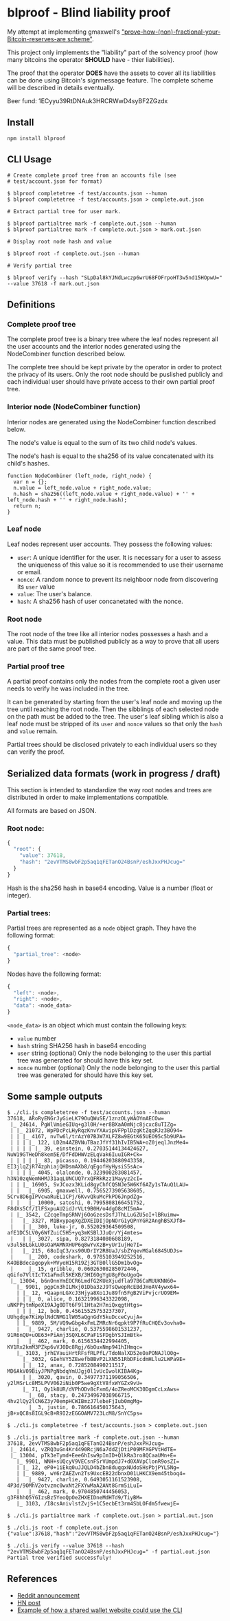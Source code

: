 # blproof - Blind liability proof

My attempt at implementing gmaxwell's
["prove-how-(non)-fractional-your-Bitcoin-reserves-are
scheme"](https://iwilcox.me.uk/v/nofrac). 

This project only implements
the "liability" part of the solvency proof (how many bitcoins the
operator **SHOULD** have - thier liabilities). 

The proof that the operator **DOES** have the assets to cover all its liabilities 
can be done using Bitcoin's signmessage feature. The complete scheme
will be described in details eventually.
 
Beer fund: 1ECyyu39RtDNAuk3HRCRWwD4syBF2ZGzdx

## Install

```
npm install blproof
```

## CLI Usage

```
# Create complete proof tree from an accounts file (see
# test/account.json for format)

$ blproof completetree -f test/accounts.json --human
$ blproof completetree -f test/accounts.json > complete.out.json

# Extract partial tree for user mark.

$ blproof partialtree mark -f complete.out.json --human
$ blproof partialtree mark -f complete.out.json > mark.out.json

# Display root node hash and value

$ blproof root -f complete.out.json --human

# Verify partial tree

$ blproof verify --hash "SLpDal8kYJNdLwczp6wrU68FOFrpoHT3w5nd15HOpwU=" --value 37618 -f mark.out.json
```

## Definitions

### Complete proof tree
  
The complete proof tree is a binary tree where the leaf nodes
represent all the user accounts and the interior nodes generated using the
NodeCombiner function described below.

The complete tree should be kept private by the operator in order to
protect the privacy of its users. Only the root node should be puslished
publicly and each individual user should have private access to their
own partial proof tree.

### Interior node (NodeCombiner function)

Interior nodes are generated using the NodeCombiner function described
below.

The node's value is equal to the sum of its two child node's values.

The node's hash is equal to the sha256 of its value concatenated with
its child's hashes.

```
function NodeCombiner (left_node, right_node) {
  var n = {};
  n.value = left_node.value + right_node.value;
  n.hash = sha256((left_node.value + right_node.value) + '' + left_node.hash + '' + right_node.hash);
  return n;
}
```

### Leaf node

Leaf nodes represent user accounts. They possess the following values:

  - `user`: A unique identifier for the user. It is necessary for a user
    to assess the uniqueness of this value so it is recommended to use their username or email.
  - `nonce`: A random nonce to prevent its neighboor node from discovering its `user` value
  - `value`: The user's balance.
  - `hash`: A sha256 hash of user concanetated with the nonce.


### Root node

The root node of the tree like all interior nodes possesses a hash and a
value. This data must be published publicly as a way to prove that all users
are part of the same proof tree.


### Partial proof tree

A partial proof contains only the nodes from the complete root a given
user needs to verify he was included in the tree. 

It can be generated by starting from the user's leaf node and moving up
the tree until reaching the root node. Then the sibblings of each
selected node on the path must be added to the tree. The user's leaf
sibling which is also a leaf node must be stripped of its `user` and
`nonce` values so that only the `hash` and `value` remain.

Partial trees should be disclosed privately to each individual users so
they can verify the proof.

## Serialized data formats (work in progress / draft)

This section is intended to standardize the way root nodes and trees are
distributed in order to make implementations compatible. 

All formats are based on JSON. 

### Root node:

```javascript
{ 
  "root": {
    "value": 37618,
    "hash": "2evVTMS8wbF2p5aq1qFETanO24BsnP/eshJxxPHJcug="
  }
}
```

Hash is the sha256 hash in base64 encoding. Value is a number (float or integer).

### Partial trees:

Partial trees are represented as a `node` object graph. They have the
following format:

```javascript
{ 
  "partial_tree": <node>
}

```

Nodes have the following format:

```javascript
{
  "left": <node>,
  "right": <node>,
  "data": <node_data>
}
```

`<node_data>` is an object which must contain the following keys:

- `value` number
- `hash` string SHA256 hash in base64 encoding
- `user` string (optional) Only the node belonging to the user this partial tree
  was generated for should have this key set.
- `nonce` number (optional) Only the node belonging to the user this partial tree
  was generated for should have this key set.

## Some sample outputs

```
$ ./cli.js completetree -f test/accounts.json --human
37618, ARoRyENGrJyGieLK79OuQWuSE/1znzOLyWAOYmAECOw=
 |_ 24614, PgWlVmieGIUq+g3l0H/+er8BXaA0mNjc8jcxc8uTIZg=
 | |_ 21072, WpPDcPcLHyRqzKnvYXAvipVFPplDzgKtZqqRJz3BO94=
 | | |_ 4167, nvTw6l/trAzY07BJW7XLFZ8w9EGtK65UEO95c5b9UPA=
 | | | |_ 122, LD2m4AZBVNuTBazJfYf31hIvIB5WA+oZ0jeqlJnzMe4=
 | | | | |_ 39, einstein, 0.27035144134424627, NuW19GTHeDh8kem5E/DfFdDHWVzELqVak6IuuIGR+Ck=
 | | | | |_ 83, picasso, 0.19446203880943358, EI3jlqZjR74zphiajQHDsmAXb8/qEgofHyHysiS5sAc=
 | | | |_ 4045, olalonde, 0.323900283081457, h3N10zqNemNHMJ31aqLUNCUQ7rxQFRkRzz1Mayyz2cI=
 | | |_ 16905, SvJCozx3KLid8gyChfCQSNJe5W6Kf6AZy1sTAuQ1LAU=
 | |   |_ 6905, gmaxwell, 0.7565273905638605, 5Crv8D6gIPVcwaRuEL1CPj/6KvvQkuMcPkPO6JnpdZg=
 | |   |_ 10000, satoshi, 0.7995808166451752, F8dXs5Cf/IlFSxpuAU2idJrVLt9B0H/o4dgO8cMI5mA=
 | |_ 3542, CZcqeTmpSRNVj6OoGzesDsfJThLLuGZU5oI+lBRuimw=
 |   |_ 3327, M1BxypagXgZDXEIDIjOpNOrG1yQPnYGR2AnghBSXJf8=
 |   | |_ 300, luke-jr, 0.552029364509508, afE1DC5LV0y6WfZuiC5H5+yq3mKSBlJJuQr/Yj4mtes=
 |   | |_ 3027, sipa, 0.8273184080608189, v3ul5BLGkLU0sOaMAMNXHUP6q8wYvXzB+yUrIujHe7I=
 |   |_ 215, 68oIqC3/xs90UDrIY2R8UaJ/sbZYqevMGal6845UDJs=
 |     |_ 200, codeshark, 0.9785103949252516, K4OBBdecagopyk+MVyeH15R19Zj3GTB0llG5Dm1bvOg=
 |     |_ 15, gribble, 0.06026308285072446, qGifo7VltIcTX1aFmdl5KEXB/3HI6OgYgU8gF0oUgoQ=
 |_ 13004, b6nOnnYmEOCR6LmdfG2KUeXjudfla97B6CaMUUKNN60=
   |_ 9901, pgpCn3hILMxj01Dba3zJ9TsQwepRcEBdJHoAV4ywx64=
   | |_ 12, +QaapnLGXcJ3Hjya8Xo1Ju89fn5FgB2ViPvjcrUO9EM=
   | | |_ 0, alice, 0.16321996343322098, uNKPPjtmNpeX19AJg0DTt6F9l1Hta2H7miQxqgtHtgs=
   | | |_ 12, bob, 0.45615525753237307, UUhgdge7KiWplNdCNMG1lW05aQgnGdY5kuDcceCyujA=
   | |_ 9889, 5M/VQ9wGbg4xFmLZMRcNr6qpkt9P7fRuCHQEv3ovha0=
   |   |_ 9427, charlie, 0.5375598601531237, 91R6nQU+uOE63+PiAmj3SQXL6CPaF1SFDgbYSJImBtk=
   |   |_ 462, mark, 0.6156334422994405, KV1Rx2kmM3PZkp6vVJ0Dc8Rgj/6bOuxNmp941hIHmqc=
   |_ 3103, jrhEVauiHrtRFsfRLPfL/TdoNalXD52eOaPONAJlO0g=
     |_ 3032, GIehVY5ZEwefbBBvP2LXN551RbDFicdmHLlu2LWPa9E=
     | |_ 12, anax, 0.7285208490211517, MD6AkV09BiyJPNPgNbdqYmUJgj0l1vUcIwolKIBA4Kg=
     | |_ 3020, gavin, 0.34977371199056506, y2lMSrLc8M5LPVV062iNib0P5we9gXtV8fxWYGZx9vU=
     |_ 71, Oy1k8UR/dVPhODv8cFxm6/4oZReoMCK30DgmCcLxAws=
       |_ 68, stacy, 0.24734967038966715, 4hv2lQy2lCN6Z3y70empHCWIBmzJ7lebeFjIub0mgMg=
       |_ 3, justin, 0.786616450175643, jB+xQC8s8IGL9cB+R9I2zEGGOAMV723LcM8/SnYC5ps=

$ ./cli.js completetree -f test/accounts.json > complete.out.json

$ ./cli.js partialtree mark -f complete.out.json --human
37618, 2evVTMS8wbF2p5aq1qFETanO24BsnP/eshJxxPHJcug=
 |_ 24614, vZRQ3uGn4Kr4490RcjN6a7ddZjDtiP09MFXGPVtHdTE=
 |_ 13004, pTk3eTymd+Eee6hIsw9pImID+QlkRa3ro8QCaaUMn+E=
   |_ 9901, WNH+sUQcyV9VECsnFSrVUmpdJ7+d0XAVpClonR9osZI=
   | |_ 12, eP0+1iEkq0uJJQLD4bZbn8duggxNUdoSHsPbjPYL5Ng=
   | |_ 9889, wY6rZAEZvn2Ts9UxcEB22dbnxD01LHKCX9em45tboq4=
   |   |_ 9427, charlie, 0.6493051161523908, 4P3d/9OMhV2otvzmc0wxNt2FXYwMaA2ANt8Grm5iLuI=
   |   |_ 462, mark, 0.9704850744456053, g3F8hhQ5YGIzsBz5YeoQpOeZHXEIDneMdHTd9/TiyBM=
   |_ 3103, /I8csAnivlstZvjS+1C5ecbEt3rm4SbLOFdm5fwewjE=

$ ./cli.js partialtree mark -f complete.out.json > partial.out.json

$ ./cli.js root -f complete.out.json
{"value":37618,"hash":"2evVTMS8wbF2p5aq1qFETanO24BsnP/eshJxxPHJcug="}

$ ./cli.js verify --value 37618 --hash "2evVTMS8wbF2p5aq1qFETanO24BsnP/eshJxxPHJcug=" -f partial.out.json
Partial tree verified successfuly!
```

## References

- [Reddit announcement](http://www.reddit.com/r/Bitcoin/comments/1yzil4/i_implemented_gmaxwells/)
- [HN post](https://news.ycombinator.com/item?id=7277865)
- [Example of how a shared wallet website could use the CLI](http://www.reddit.com/r/Bitcoin/comments/1yzil4/i_implemented_gmaxwells/cfp50ib)


